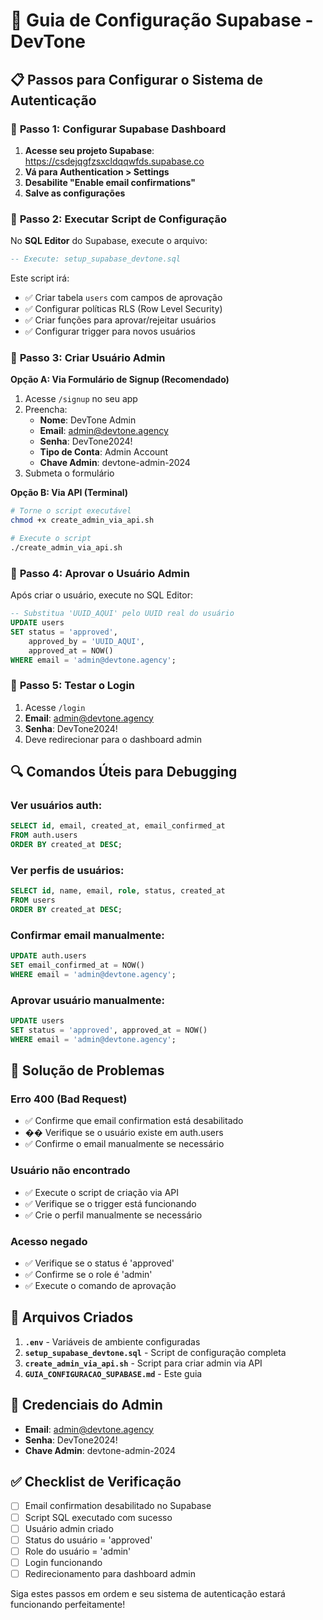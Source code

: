 # 🚀 Guia de Configuração Supabase - DevTone

## 📋 **Passos para Configurar o Sistema de Autenticação**

### 🔧 **Passo 1: Configurar Supabase Dashboard**

1. **Acesse seu projeto Supabase**: https://csdejqgfzsxcldqqwfds.supabase.co
2. **Vá para Authentication > Settings**
3. **Desabilite "Enable email confirmations"**
4. **Salve as configurações**

### 🔧 **Passo 2: Executar Script de Configuração**

No **SQL Editor** do Supabase, execute o arquivo:
```sql
-- Execute: setup_supabase_devtone.sql
```

Este script irá:
- ✅ Criar tabela `users` com campos de aprovação
- ✅ Configurar políticas RLS (Row Level Security)
- ✅ Criar funções para aprovar/rejeitar usuários
- ✅ Configurar trigger para novos usuários

### 🔧 **Passo 3: Criar Usuário Admin**

**Opção A: Via Formulário de Signup (Recomendado)**
1. Acesse `/signup` no seu app
2. Preencha:
   - **Nome**: DevTone Admin
   - **Email**: admin@devtone.agency
   - **Senha**: DevTone2024!
   - **Tipo de Conta**: Admin Account
   - **Chave Admin**: devtone-admin-2024
3. Submeta o formulário

**Opção B: Via API (Terminal)**
```bash
# Torne o script executável
chmod +x create_admin_via_api.sh

# Execute o script
./create_admin_via_api.sh
```

### 🔧 **Passo 4: Aprovar o Usuário Admin**

Após criar o usuário, execute no SQL Editor:
```sql
-- Substitua 'UUID_AQUI' pelo UUID real do usuário
UPDATE users 
SET status = 'approved', 
    approved_by = 'UUID_AQUI', 
    approved_at = NOW()
WHERE email = 'admin@devtone.agency';
```

### 🔧 **Passo 5: Testar o Login**

1. Acesse `/login`
2. **Email**: admin@devtone.agency
3. **Senha**: DevTone2024!
4. Deve redirecionar para o dashboard admin

## 🔍 **Comandos Úteis para Debugging**

### Ver usuários auth:
```sql
SELECT id, email, created_at, email_confirmed_at 
FROM auth.users 
ORDER BY created_at DESC;
```

### Ver perfis de usuários:
```sql
SELECT id, name, email, role, status, created_at 
FROM users 
ORDER BY created_at DESC;
```

### Confirmar email manualmente:
```sql
UPDATE auth.users 
SET email_confirmed_at = NOW()
WHERE email = 'admin@devtone.agency';
```

### Aprovar usuário manualmente:
```sql
UPDATE users 
SET status = 'approved', approved_at = NOW() 
WHERE email = 'admin@devtone.agency';
```

## 🚨 **Solução de Problemas**

### Erro 400 (Bad Request)
- ✅ Confirme que email confirmation está desabilitado
- �� Verifique se o usuário existe em auth.users
- ✅ Confirme o email manualmente se necessário

### Usuário não encontrado
- ✅ Execute o script de criação via API
- ✅ Verifique se o trigger está funcionando
- ✅ Crie o perfil manualmente se necessário

### Acesso negado
- ✅ Verifique se o status é 'approved'
- ✅ Confirme se o role é 'admin'
- ✅ Execute o comando de aprovação

## 📁 **Arquivos Criados**

1. **`.env`** - Variáveis de ambiente configuradas
2. **`setup_supabase_devtone.sql`** - Script de configuração completa
3. **`create_admin_via_api.sh`** - Script para criar admin via API
4. **`GUIA_CONFIGURACAO_SUPABASE.md`** - Este guia

## 🎯 **Credenciais do Admin**

- **Email**: admin@devtone.agency
- **Senha**: DevTone2024!
- **Chave Admin**: devtone-admin-2024

## ✅ **Checklist de Verificação**

- [ ] Email confirmation desabilitado no Supabase
- [ ] Script SQL executado com sucesso
- [ ] Usuário admin criado
- [ ] Status do usuário = 'approved'
- [ ] Role do usuário = 'admin'
- [ ] Login funcionando
- [ ] Redirecionamento para dashboard admin

Siga estes passos em ordem e seu sistema de autenticação estará funcionando perfeitamente!